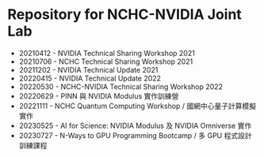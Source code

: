 # Repository for NCHC-NVIDIA Joint Lab

  - 20210412 - NVIDIA Technical Sharing Workshop 2021
  - 20210706 - NCHC Technical Sharing Workshop 2021
  - 20211202 - NVIDIA Technical Update 2021
  - 20220415 - NVIDIA Technical Update 2022
  - 20220530 - NCHC-NVIDIA Technical Sharing Workshop 2022
  - 20220629 - PINN 與 NVIDIA Modulus 實作訓練營
  - 20221111 - NCHC Quantum Computing Workshop / 國網中心量子計算模擬實作
  - 20230525 - AI for Science: NVIDIA Modulus 及 NVIDIA Omniverse 實作
  - 20230727 - N-Ways to GPU Programming Bootcamp / 多 GPU 程式設計訓練課程

<!--
  vim:ft=markdown et wrap sw=4 sts=4:
  --
